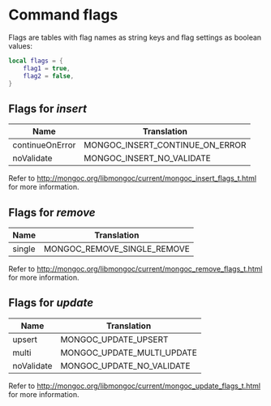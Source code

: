 Command flags
=============

Flags are tables with flag names as string keys and flag settings as boolean values:

```Lua
local flags = {
	flag1 = true,
	flag2 = false,
}
```

Flags for _insert_
------------------

| Name            | Translation                     |
|-----------------|---------------------------------|
| continueOnError | MONGOC_INSERT_CONTINUE_ON_ERROR |
| noValidate      | MONGOC_INSERT_NO_VALIDATE       |

Refer to http://mongoc.org/libmongoc/current/mongoc_insert_flags_t.html for more information.


Flags for _remove_
------------------

| Name   | Translation                 |
|--------|-----------------------------|
| single | MONGOC_REMOVE_SINGLE_REMOVE |

Refer to http://mongoc.org/libmongoc/current/mongoc_remove_flags_t.html for more information.


Flags for _update_
------------------

| Name       | Translation                |
|------------|----------------------------|
| upsert     | MONGOC_UPDATE_UPSERT       |
| multi      | MONGOC_UPDATE_MULTI_UPDATE |
| noValidate | MONGOC_UPDATE_NO_VALIDATE  |

Refer to http://mongoc.org/libmongoc/current/mongoc_update_flags_t.html for more information.
